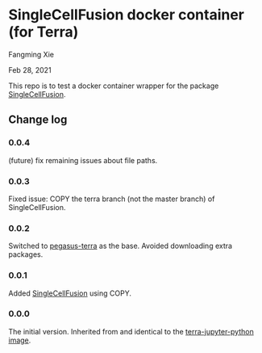 # SingleCellFusion docker container (for Terra)
Fangming Xie

Feb 28, 2021

This repo is to test a docker container wrapper for the package [SingleCellFusion](https://github.com/mukamel-lab/SingleCellFusion).


## Change log
### 0.0.4
(future) fix remaining issues about file paths.

### 0.0.3
Fixed issue: COPY the terra branch (not the master branch) of SingleCellFusion. 

### 0.0.2
Switched to [pegasus-terra](https://hub.docker.com/r/cumulusprod/pegasus-terra) as the base. Avoided downloading extra packages.

### 0.0.1
Added [SingleCellFusion](https://github.com/mukamel-lab/SingleCellFusion) using COPY.

### 0.0.0
The initial version. Inherited from and identical to the [terra-jupyter-python image](https://github.com/DataBiosphere/terra-docker/tree/master/terra-jupyter-python).
